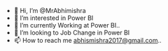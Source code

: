 - 👋 Hi, I’m @MrAbhimishra
- 👀 I’m interested in Power BI
- 🌱 I’m currently Working at Power BI..
- 💞️ I’m looking to Job Change in Power BI
- 📫 How to reach me abhismishra2017@gmail.com..

<!---
MrAbhimishra/MrAbhimishra is a ✨ special ✨ repository because its `README.md` (this file) appears on your GitHub profile.
You can click the Preview link to take a look at your changes.
--->

